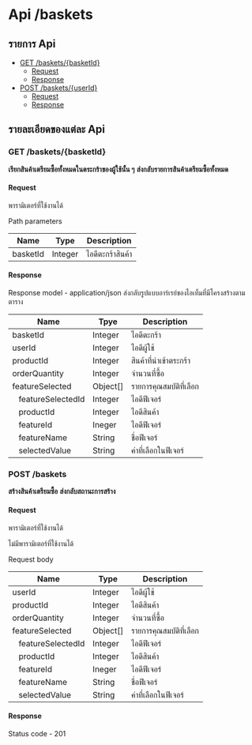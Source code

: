 # Api /baskets

## รายการ Api

- [GET /baskets/{basketId}](#get-basketsuserid)
  - [Request](#request)
  - [Response](#response)
- [POST /baskets/{userId}](#post-basketuserid)
  - [Request](#request-2)
  - [Response](#response-2)

## รายละเอียดของแต่ละ Api

### GET /baskets/{basketId}

**เรียกสินค้าเตรียมซื้อทั้งหมดในตระกร้าของผู้ใช้นั้น ๆ**
**ส่งกลับรายการสินค้าเตรียมซื้อทั้งหมด**

#### Request

พารามิเตอร์ที่ใช้งานได้

Path parameters

| Name     | Type    | Description      |
| -------- | ------- | ---------------- |
| basketId | Integer | ไอดีตะกร้าสินค้า |

#### Response

Response model - application/json
ส่งกลับรูปแบบอาร์เรย์ของไอเท็มที่มีโครงสร้างตามตาราง

| Name                                | Tpye     | Description             |
| ----------------------------------- | -------- | ----------------------- |
| basketId                            | Integer  | ไอดีตะกร้า              |
| userId                              | Integer  | ไอดีผู้ใช้              |
| productId                           | Integer  | สินค้าที่นำเข้าตระกร้า  |
| orderQuantity                       | Integer  | จำนวนที่ซื้อ            |
| featureSelected                     | Object[] | รายการคุณสมบัติที่เลือก |
| &nbsp;&nbsp;&nbsp;featureSelectedId | Integer  | ไอดีฟีเจอร์             |
| &nbsp;&nbsp;&nbsp;productId         | Integer  | ไอดีสินค้า              |
| &nbsp;&nbsp;&nbsp;featureId         | Ineger   | ไอดีฟีเจอร์             |
| &nbsp;&nbsp;&nbsp;featureName       | String   | ชื่อฟีเจอร์             |
| &nbsp;&nbsp;&nbsp;selectedValue     | String   | ค่าที่เลือกในฟีเจอร์    |

### POST /baskets

**สร้างสินค้าเตรียมซื้อ**
**ส่งกลับสถานะการสร้าง**

#### Request

พารามิเตอร์ที่ใช้งานได้

ไม่มีพารามิเตอร์ที่ใช้งานได้

Request body

| Name                                | Type     | Description             |
| ----------------------------------- | -------- | ----------------------- |
| userId                              | Integer  | ไอดีผู้ใช้              |
| productId                           | Integer  | ไอดีสินค้า              |
| orderQuantity                       | Integer  | จำนวนที่ซื้อ            |
| featureSelected                     | Object[] | รายการคุณสมบัติที่เลือก |
| &nbsp;&nbsp;&nbsp;featureSelectedId | Integer  | ไอดีฟีเจอร์             |
| &nbsp;&nbsp;&nbsp;productId         | Integer  | ไอดีสินค้า              |
| &nbsp;&nbsp;&nbsp;featureId         | Ineger   | ไอดีฟีเจอร์             |
| &nbsp;&nbsp;&nbsp;featureName       | String   | ชื่อฟีเจอร์             |
| &nbsp;&nbsp;&nbsp;selectedValue     | String   | ค่าที่เลือกในฟีเจอร์    |

#### Response

Status code - 201
